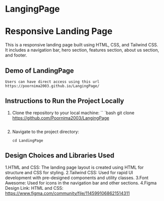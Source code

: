 # LangingPage

# Responsive Landing Page

This is a responsive landing page built using HTML, CSS, and Tailwind CSS. It includes a navigation bar, hero section, features section, about us section, and footer.

## Demo of LandingPage 
```
Users can have direct access using this url
https://poornima2003.github.io/LangingPage/
```

## Instructions to Run the Project Locally

1. Clone the repository to your local machine:
   ``
   `bash
   git clone https://github.com/Poornima2003/LangingPage
   ```
2. Navigate to the project directory:
   ```
   cd LandingPage
   ```
## Design Choices and Libraries Used

1.HTML and CSS: The landing page layout is created using HTML for structure and CSS for styling.
2.Tailwind CSS: Used for rapid UI development with pre-designed components and utility classes.
3.Font Awesome: Used for icons in the navigation bar and other sections.
4.Figma Design Link: HTML and CSS: https://www.figma.com/community/file/1145991068621514311

